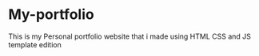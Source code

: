 # My-portfolio
This is my Personal portfolio website that i made using HTML CSS and JS template edition 
